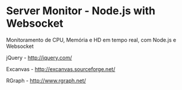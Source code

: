 Server Monitor - Node.js with Websocket
===============================

Monitoramento de CPU, Memória e HD em tempo real, com Node.js e Websocket

jQuery - http://jquery.com/

Excanvas - http://excanvas.sourceforge.net/

RGraph - http://www.rgraph.net/
